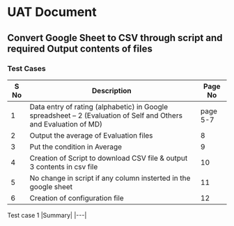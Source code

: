 # UAT Document
## Convert Google Sheet to CSV through script and required Output contents of files
### Test Cases
|S No|Description|Page No|
|---|---|-----|
|1|Data entry of rating (alphabetic) in Google spreadsheet – 2 (Evaluation of Self and Others and Evaluation of MD)|page 5-7|
|2|Output the average of Evaluation files|8|
|3|Put the condition in Average|9|
|4|Creation of Script to download CSV file & output 3 contents in csv file|10|
|5|No change in script if any column insterted in the google sheet|11|
|6|Creation of configuration file|12|
Test case 1
|Summary|
|---|            

